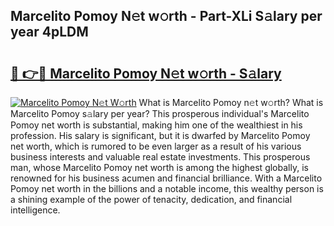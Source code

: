 ## Marcelito Pomoy N𝚎t w𝚘rth - Part-XLi S𝚊lary per year 4pLDM

# <h2><a href="http://gc2bt5z.nevu.top/?p=Marcelito+Pomoy">🔗 👉🔴 Marcelito Pomoy N𝚎t w𝚘rth - S𝚊lary</a></h2>

[![Marcelito Pomoy N𝚎t W𝚘rth](https://i.imgur.com/Oavwk0R.jpeg)](http://gc2bt5z.nevu.top/?p=Marcelito+Pomoy)
What is Marcelito Pomoy n𝚎t w𝚘rth? What is Marcelito Pomoy s𝚊lary per year?
This prosperous individual's Marcelito Pomoy net worth is substantial, making him one of the wealthiest in his profession. His salary is significant, but it is dwarfed by Marcelito Pomoy net worth, which is rumored to be even larger as a result of his various business interests and valuable real estate investments. This prosperous man, whose Marcelito Pomoy net worth is among the highest globally, is renowned for his business acumen and financial brilliance. With a Marcelito Pomoy net worth in the billions and a notable income, this wealthy person is a shining example of the power of tenacity, dedication, and financial intelligence.
